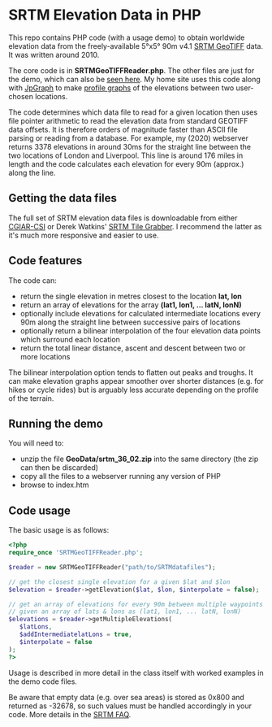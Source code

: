 # SRTM Elevation Data in PHP
This repo contains PHP code (with a usage demo) to obtain worldwide elevation data from the freely-available 5°x5° 90m v4.1 [SRTM GeoTIFF](https://www2.jpl.nasa.gov/srtm/) data. It was written around 2010.

The core code is in  **SRTMGeoTIFFReader.php**. The other files are just for the demo, which can also be [seen here](https://www.osola.org.uk/PHP-SRTM). My home site uses this code along with [JpGraph](https://jpgraph.net/) to make [profile graphs](https://www.osola.org.uk/elevations/) of the elevations between two user-chosen locations.

The code determines which data file to read for a given location then uses file pointer arithmetic to read the elevation data from standard GEOTIFF data offsets. It is therefore orders of magnitude faster than ASCII file parsing or reading from a database. For example, my (2020) webserver returns 3378 elevations in around 30ms for the straight line between the two locations of London and Liverpool. This line is around 176 miles in length and the code calculates each elevation for every 90m (approx.) along the line.


## Getting the data files
The full set of SRTM elevation data files is downloadable from either 
[CGIAR-CSI](http://srtm.csi.cgiar.org) or Derek Watkins' [SRTM Tile Grabber](http://dwtkns.com/srtm/).
I recommend the latter as it's much more responsive and easier to use.

## Code features
The code can:

* return the single elevation in metres closest to the location **lat, lon**
* return an array of elevations for the array **(lat1, lon1, ... latN, lonN)**
* optionally include elevations for calculated intermediate locations every 
  90m along the straight line between successive pairs of locations
* optionally return a bilinear interpolation of the four elevation data points which surround each location
* return the total linear distance, ascent and descent between two or more locations

The bilinear interpolation option tends to flatten out peaks and troughs. It can make elevation graphs appear smoother over shorter distances (e.g. for hikes or cycle rides) but is arguably less accurate depending on the profile of the terrain.


## Running the demo
You will need to:
* unzip the file **GeoData/srtm_36_02.zip** into the same directory (the zip can then be discarded)
* copy all the files to a webserver running any version of PHP
* browse to index.htm


## Code usage
The basic usage is as follows:
```php
<?php 
require_once 'SRTMGeoTIFFReader.php';

$reader = new SRTMGeoTIFFReader("path/to/SRTMdatafiles");

// get the closest single elevation for a given $lat and $lon
$elevation = $reader->getElevation($lat, $lon, $interpolate = false);

// get an array of elevations for every 90m between multiple waypoints
// given an array of lats & lons as (lat1, lon1, ... latN, lonN)
$elevations = $reader->getMultipleElevations(
   $latLons, 
   $addIntermediatelatLons = true, 
   $interpolate = false
);
?>
```

Usage is described in more detail in the class itself with worked examples in the demo code files. 

Be aware that empty data (e.g. over sea areas) is stored as 0x800 and returned as -32678, so such values must be handled accordingly in your code. More details in the [SRTM FAQ](http://srtm.csi.cgiar.org/faq/). 
